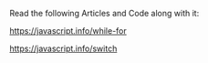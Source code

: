 Read the following Articles and Code along with it:

https://javascript.info/while-for

https://javascript.info/switch
